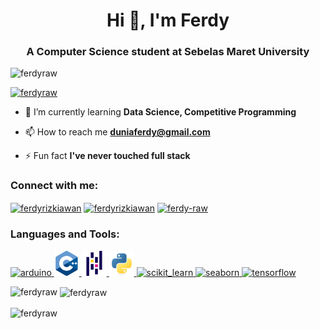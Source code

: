 <h1 align="center">Hi 👋, I'm Ferdy</h1>
<h3 align="center">A Computer Science student at Sebelas Maret University</h3>

<p align="left"> <img src="https://komarev.com/ghpvc/?username=ferdyraw&label=Profile%20views&color=0e75b6&style=flat" alt="ferdyraw" /> </p>

<p align="left"> <a href="https://github.com/ryo-ma/github-profile-trophy"><img src="https://github-profile-trophy.vercel.app/?username=ferdyraw" alt="ferdyraw" /></a> </p>

- 🌱 I’m currently learning **Data Science, Competitive Programming**

- 📫 How to reach me **duniaferdy@gmail.com**

- ⚡ Fun fact **I've never touched full stack**

<h3 align="left">Connect with me:</h3>
<p align="left">
<a href="https://linkedin.com/in/ferdyrizkiawan" target="blank"><img align="center" src="https://raw.githubusercontent.com/rahuldkjain/github-profile-readme-generator/master/src/images/icons/Social/linked-in-alt.svg" alt="ferdyrizkiawan" height="30" width="40" /></a>
<a href="https://instagram.com/ferdyrizkiawan" target="blank"><img align="center" src="https://raw.githubusercontent.com/rahuldkjain/github-profile-readme-generator/master/src/images/icons/Social/instagram.svg" alt="ferdyrizkiawan" height="30" width="40" /></a>
<a href="https://codeforces.com/profile/ferdy-raw" target="blank"><img align="center" src="https://raw.githubusercontent.com/rahuldkjain/github-profile-readme-generator/master/src/images/icons/Social/codeforces.svg" alt="ferdy-raw" height="30" width="40" /></a>
</p>

<h3 align="left">Languages and Tools:</h3>
<p align="left"> <a href="https://www.arduino.cc/" target="_blank" rel="noreferrer"> <img src="https://cdn.worldvectorlogo.com/logos/arduino-1.svg" alt="arduino" width="40" height="40"/> </a> <a href="https://www.w3schools.com/cpp/" target="_blank" rel="noreferrer"> <img src="https://raw.githubusercontent.com/devicons/devicon/master/icons/cplusplus/cplusplus-original.svg" alt="cplusplus" width="40" height="40"/> </a> <a href="https://pandas.pydata.org/" target="_blank" rel="noreferrer"> <img src="https://raw.githubusercontent.com/devicons/devicon/2ae2a900d2f041da66e950e4d48052658d850630/icons/pandas/pandas-original.svg" alt="pandas" width="40" height="40"/> </a> <a href="https://www.python.org" target="_blank" rel="noreferrer"> <img src="https://raw.githubusercontent.com/devicons/devicon/master/icons/python/python-original.svg" alt="python" width="40" height="40"/> </a> <a href="https://scikit-learn.org/" target="_blank" rel="noreferrer"> <img src="https://upload.wikimedia.org/wikipedia/commons/0/05/Scikit_learn_logo_small.svg" alt="scikit_learn" width="40" height="40"/> </a> <a href="https://seaborn.pydata.org/" target="_blank" rel="noreferrer"> <img src="https://seaborn.pydata.org/_images/logo-mark-lightbg.svg" alt="seaborn" width="40" height="40"/> </a> <a href="https://www.tensorflow.org" target="_blank" rel="noreferrer"> <img src="https://www.vectorlogo.zone/logos/tensorflow/tensorflow-icon.svg" alt="tensorflow" width="40" height="40"/> </a> </p>

<p><img align="left" src="https://github-readme-stats.vercel.app/api/top-langs?username=ferdyraw&show_icons=true&locale=en&layout=compact" alt="ferdyraw" /></p>

<p>&nbsp;<img align="center" src="https://github-readme-stats.vercel.app/api?username=ferdyraw&show_icons=true&locale=en" alt="ferdyraw" /></p>

<p><img align="center" src="https://github-readme-streak-stats.herokuapp.com/?user=ferdyraw&" alt="ferdyraw" /></p>
